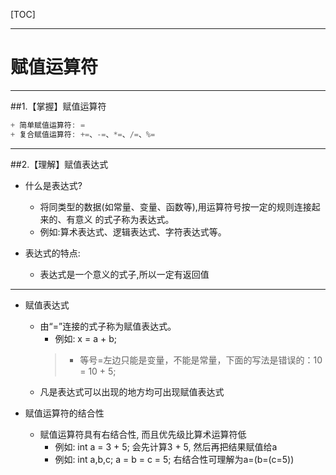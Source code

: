 [TOC]

---

# 赋值运算符

---

##1.【掌握】赋值运算符

```c
+ 简单赋值运算符: =
+ 复合赋值运算符: +=、-=、*=、/=、%=
```

---

##2.【理解】赋值表达式

- 什么是表达式?
    + 将同类型的数据(如常量、变量、函数等),用运算符号按一定的规则连接起来的、有意义 的式子称为表达式。
    + 例如:算术表达式、逻辑表达式、字符表达式等。

- 表达式的特点:
    + 表达式是一个意义的式子,所以一定有返回值
---

- 赋值表达式
    + 由“=”连接的式子称为赋值表达式。
        * 例如: x = a + b;
      > * 等号=左边只能是变量，不能是常量，下面的写法是错误的：10 = 10 + 5;
    + 凡是表达式可以出现的地方均可出现赋值表达式


- 赋值运算符的结合性
    + 赋值运算符具有右结合性, 而且优先级比算术运算符低
        * 例如: int a = 3 + 5; 会先计算3 + 5, 然后再把结果赋值给a
        * 例如: int a,b,c; a = b = c = 5; 右结合性可理解为a=(b=(c=5))


